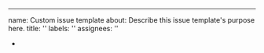 ---
name: Custom issue template
about: Describe this issue template's purpose here.
title: ''
labels: ''
assignees: ''

-
